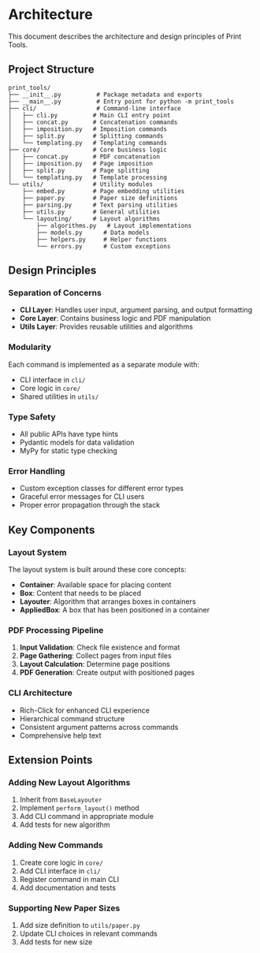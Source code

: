 # Architecture

This document describes the architecture and design principles of Print Tools.

## Project Structure

```
print_tools/
├── __init__.py          # Package metadata and exports
├── __main__.py          # Entry point for python -m print_tools
├── cli/                 # Command-line interface
│   ├── cli.py          # Main CLI entry point
│   ├── concat.py       # Concatenation commands
│   ├── imposition.py   # Imposition commands
│   ├── split.py        # Splitting commands
│   └── templating.py   # Templating commands
├── core/               # Core business logic
│   ├── concat.py       # PDF concatenation
│   ├── imposition.py   # Page imposition
│   ├── split.py        # Page splitting
│   └── templating.py   # Template processing
└── utils/              # Utility modules
    ├── embed.py        # Page embedding utilities
    ├── paper.py        # Paper size definitions
    ├── parsing.py      # Text parsing utilities
    ├── utils.py        # General utilities
    └── layouting/      # Layout algorithms
        ├── algorithms.py   # Layout implementations
        ├── models.py      # Data models
        ├── helpers.py     # Helper functions
        └── errors.py      # Custom exceptions
```

## Design Principles

### Separation of Concerns

- **CLI Layer**: Handles user input, argument parsing, and output formatting
- **Core Layer**: Contains business logic and PDF manipulation
- **Utils Layer**: Provides reusable utilities and algorithms

### Modularity

Each command is implemented as a separate module with:
- CLI interface in `cli/`
- Core logic in `core/`
- Shared utilities in `utils/`

### Type Safety

- All public APIs have type hints
- Pydantic models for data validation
- MyPy for static type checking

### Error Handling

- Custom exception classes for different error types
- Graceful error messages for CLI users
- Proper error propagation through the stack

## Key Components

### Layout System

The layout system is built around these core concepts:

- **Container**: Available space for placing content
- **Box**: Content that needs to be placed
- **Layouter**: Algorithm that arranges boxes in containers
- **AppliedBox**: A box that has been positioned in a container

### PDF Processing Pipeline

1. **Input Validation**: Check file existence and format
2. **Page Gathering**: Collect pages from input files
3. **Layout Calculation**: Determine page positions
4. **PDF Generation**: Create output with positioned pages

### CLI Architecture

- Rich-Click for enhanced CLI experience
- Hierarchical command structure
- Consistent argument patterns across commands
- Comprehensive help text

## Extension Points

### Adding New Layout Algorithms

1. Inherit from `BaseLayouter`
2. Implement `perform_layout()` method
3. Add CLI command in appropriate module
4. Add tests for new algorithm

### Adding New Commands

1. Create core logic in `core/`
2. Add CLI interface in `cli/`
3. Register command in main CLI
4. Add documentation and tests

### Supporting New Paper Sizes

1. Add size definition to `utils/paper.py`
2. Update CLI choices in relevant commands
3. Add tests for new size
